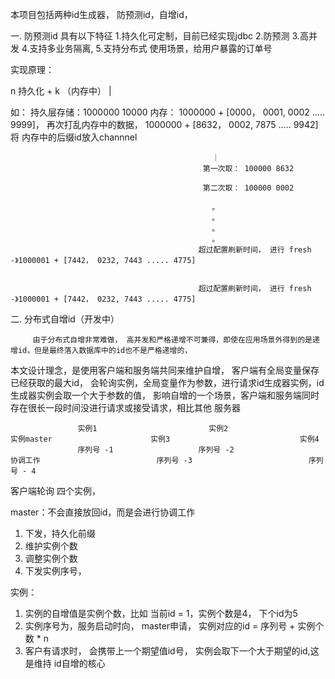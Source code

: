 本项目包括两种id生成器， 防预测id，自增id，

一. 防预测id
具有以下特征
1.持久化可定制，目前已经实现jdbc
2.防预测 
3.高并发
4.支持多业务隔离,
5.支持分布式
使用场景，给用户暴露的订单号

实现原理：

n 持久化 + k （内存中）
         |
         
         
如： 
  持久层存储：1000000 10000
  内存： 1000000 + [0000， 0001, 0002 ..... 9999]， 再次打乱内存中的数据，  1000000 + [8632， 0002, 7875 ..... 9942]
                                                  将 内存中的后缀id放入channnel
                                                  
                                                 ｜
                                               第一次取： 100000 8632
                                               
                                               第二次取： 100000 0002
                                               
                                                 。
                                                 。
                                                 。
                                                 。
                                              超过配置刷新时间， 进行 fresh  -》1000001 + [7442， 0232, 7443 ..... 4775]
                                              
 
                                              超过配置刷新时间， 进行 fresh  -》1000001 + [7442， 0232, 7443 ..... 4775]
                                              
                                              
 二. 分布式自增id（开发中）

         由于分布式自增非常难做， 高并发和严格递增不可兼得，即使在应用场景外得到的是递增id，但是最终落入数据库中的id也不是严格递增的，
 本文设计理念，是使用客户端和服务端共同来维护自增， 客户端有全局变量保存已经获取的最大id， 会轮询实例，全局变量作为参数，进行请求id生成器实例，id生成器实例会取一个大于参数的值，
 影响自增的一个场景，客户端和服务端同时存在很长一段时间没进行请求或接受请求，相比其他 服务器
 
 
                   实例1                         实例2                                实例master                      实例3                             实例4
                   序列号 -1                   序列号 -2                             协调工作                          序列号 -3                          序列号 - 4
                   
                   
                   


客户端轮询 四个实例，

master：不会直接放回id，而是会进行协调工作
1. 下发，持久化前缀
2. 维护实例个数
3. 调整实例个数
4. 下发实例序号，


实例：
1. 实例的自增值是实例个数，比如 当前id = 1，实例个数是4， 下个id为5
2. 实例序号为，服务启动时向， master申请， 实例对应的id = 序列号 + 实例个数 * n
3. 客户有请求时， 会携带上一个期望值id号， 实例会取下一个大于期望的id,这是维持 id自增的核心


 
 
 
 
 
 
 
 
 
                                              
                                              
